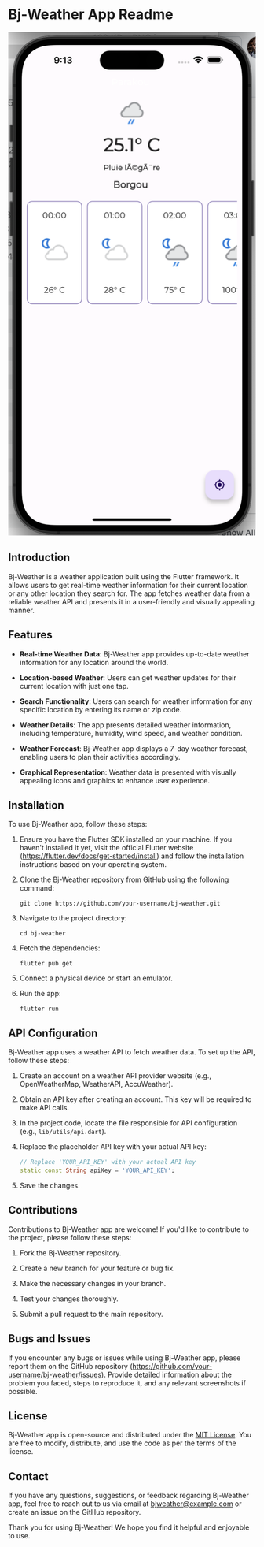 # Bj-Weather App Readme
![3.png](screenshots%2F3.png)
## Introduction

Bj-Weather is a weather application built using the Flutter framework. It allows users to get real-time weather information for their current location or any other location they search for. The app fetches weather data from a reliable weather API and presents it in a user-friendly and visually appealing manner.

## Features

- **Real-time Weather Data**: Bj-Weather app provides up-to-date weather information for any location around the world.

- **Location-based Weather**: Users can get weather updates for their current location with just one tap.

- **Search Functionality**: Users can search for weather information for any specific location by entering its name or zip code.

- **Weather Details**: The app presents detailed weather information, including temperature, humidity, wind speed, and weather condition.

- **Weather Forecast**: Bj-Weather app displays a 7-day weather forecast, enabling users to plan their activities accordingly.

- **Graphical Representation**: Weather data is presented with visually appealing icons and graphics to enhance user experience.

## Installation

To use Bj-Weather app, follow these steps:

1. Ensure you have the Flutter SDK installed on your machine. If you haven't installed it yet, visit the official Flutter website (https://flutter.dev/docs/get-started/install) and follow the installation instructions based on your operating system.

2. Clone the Bj-Weather repository from GitHub using the following command:

   ```
   git clone https://github.com/your-username/bj-weather.git
   ```

3. Navigate to the project directory:

   ```
   cd bj-weather
   ```

4. Fetch the dependencies:

   ```
   flutter pub get
   ```

5. Connect a physical device or start an emulator.

6. Run the app:

   ```
   flutter run
   ```

## API Configuration

Bj-Weather app uses a weather API to fetch weather data. To set up the API, follow these steps:

1. Create an account on a weather API provider website (e.g., OpenWeatherMap, WeatherAPI, AccuWeather).

2. Obtain an API key after creating an account. This key will be required to make API calls.

3. In the project code, locate the file responsible for API configuration (e.g., `lib/utils/api.dart`).

4. Replace the placeholder API key with your actual API key:

   ```dart
   // Replace 'YOUR_API_KEY' with your actual API key
   static const String apiKey = 'YOUR_API_KEY';
   ```

5. Save the changes.

## Contributions

Contributions to Bj-Weather app are welcome! If you'd like to contribute to the project, please follow these steps:

1. Fork the Bj-Weather repository.

2. Create a new branch for your feature or bug fix.

3. Make the necessary changes in your branch.

4. Test your changes thoroughly.

5. Submit a pull request to the main repository.

## Bugs and Issues

If you encounter any bugs or issues while using Bj-Weather app, please report them on the GitHub repository (https://github.com/your-username/bj-weather/issues). Provide detailed information about the problem you faced, steps to reproduce it, and any relevant screenshots if possible.

## License

Bj-Weather app is open-source and distributed under the [MIT License](https://opensource.org/licenses/MIT). You are free to modify, distribute, and use the code as per the terms of the license.

## Contact

If you have any questions, suggestions, or feedback regarding Bj-Weather app, feel free to reach out to us via email at bjweather@example.com or create an issue on the GitHub repository.

Thank you for using Bj-Weather! We hope you find it helpful and enjoyable to use.